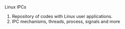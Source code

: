 Linux IPCs
1. Repository of codes with Linux user applications.
2. IPC mechanisms, threads, process, signals and more
